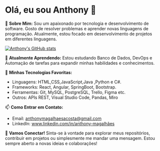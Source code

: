 # Olá, eu sou Anthony 👋

🌟 **Sobre Mim:**
Sou um apaixonado por tecnologia e desenvolvimento de software. Gosto de resolver problemas e aprender novas linguagens de programação. Atualmente, estou focado em desenvolvimento de projetos em diferentes linguagens.

[![Anthony's GitHub stats](https://github-readme-stats.vercel.app/api?username=anthonymagalhaes&show_icons=true&theme=radical)](https://github.com/anthonymagalhaes/github-readme-stats)

🌱 **Atualmente Aprendendo:**
Estou estudando Banco de Dados, DevOps e Automação de tarefas para expandir minhas habilidades e conhecimentos.

🔧 **Minhas Tecnologias Favoritas:**
- Linguagens: HTML,CSS,JavaScript,Java ,Python e C#.
- Frameworks: React, Angular, SpringBoot, Bootstrap.
- Ferramentas: Git, MySQL, PostgreSQL, Trello, Figma etc.
- Outros: APIs REST, Visual Studio Code, Pandas, Miro

  
📫 **Como Entrar em Contato:**
- Email: anthonymagalhaesacosta@gmail.com
- LinkedIn: www.linkedin.com/in/anthony-magalhães


🎉 **Vamos Conectar!**
Sinta-se à vontade para explorar meus repositórios, contribuir em projetos ou simplesmente me mandar uma mensagem. Estou sempre aberto a novas ideias e colaborações!

